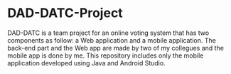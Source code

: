# DAD-DATC-Project
DAD-DATC is a team project for an online voting system that has two components as follow: a Web application and a mobile application. 
The back-end part and the Web app are made by two of my collegues and the mobile app is done by me.
This repository includes only the mobile application developed using Java and Android Studio.
